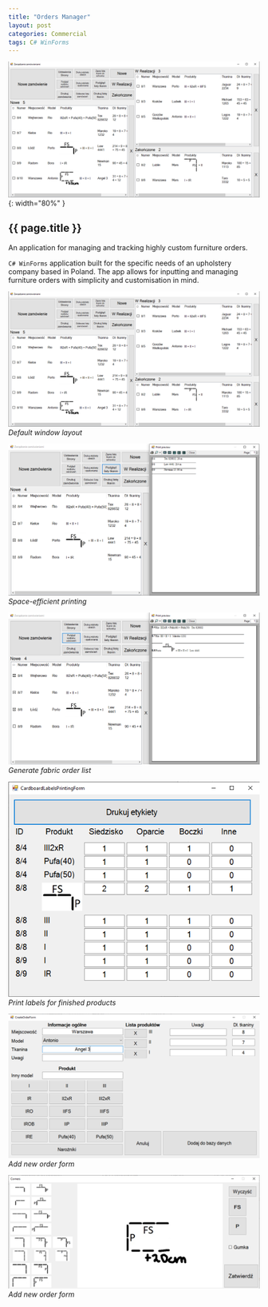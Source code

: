 ```yaml
---
title: "Orders Manager"
layout: post
categories: Commercial
tags: C# WinForms
---
```


![OrdersManagement_Thumbnail](/assets/img/orders-management/Screenshot_6.png){: width="80%" }

<h2>{{ page.title }}</h2>

An application for managing and tracking highly custom furniture orders.


`C# WinForms` application built for the specific needs of an upholstery company based in Poland. The app allows for
inputting and managing furniture orders with simplicity and customisation in mind.

![OrdersManagement_Thumbnail](/assets/img/orders-management/Screenshot_6.png)
*Default window layout*

![OM_Screenshot_0](/assets/img/orders-management/Screenshot_2.png)
*Space-efficient printing*

![OM_Screenshot_1](/assets/img/orders-management/Screenshot_1.png)
*Generate fabric order list*

![OM_Screenshot_2](/assets/img/orders-management/Screenshot_3.png)
*Print labels for finished products*

![OM_Screenshot_3](/assets/img/orders-management/Screenshot_4.png)
*Add new order form*

![OM_Screenshot_4](/assets/img/orders-management/Screenshot_5.png)
*Add new order form*